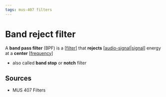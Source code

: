 ```yaml
---
tags: mus-407 filters
---
```


# Band reject filter

A **band pass filter** (BPF) is a [[filter]] that **rejects** [[audio-signal|signal]] energy at a **center** [[frequency]]

- also called **band stop** or **notch** filter

## Sources

- MUS 407 Filters

[//begin]: # "Autogenerated link references for markdown compatibility"
[filter]: filter "Filter"
[audio-signal|signal]: audio-signal "Audio Signal"
[frequency]: frequency "Frequency"
[//end]: # "Autogenerated link references"
